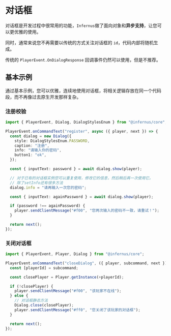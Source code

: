 # 对话框

对话框是开发过程中很常用的功能，`Infernus`做了面向对象和**异步支持**，让您可以更优雅的使用。

同时，通常来说您不再需要以传统的方式关注对话框的 `id`，代码内部将随机生成。

传统的 `PlayerEvent.OnDialogResponse` 回调事件仍然可以使用，但是不推荐。

## 基本示例

通过基本示例，您可以优雅，连续地使用对话框，将相关逻辑存放在同一个代码段，而不再像过去原生开发那样复杂。

### 注册校验

```ts
import { PlayerEvent, Dialog, DialogStylesEnum } from "@infernus/core";

PlayerEvent.onCommandText("register", async ({ player, next }) => {
  const dialog = new Dialog({
    style: DialogStylesEnum.PASSWORD,
    caption: "注册",
    info: "请输入你的密码",
    button1: "ok",
  });

  const { inputText: password } = await dialog.show(player);

  // 对于已有的对话框实例您可以重复使用，修改它的信息，然后稍后再一次使用它。
  // 除了setInfo还有很多方法
  dialog.info = "请再输入一次您的密码";

  const { inputText: againPassword } = await dialog.show(player);

  if (password !== againPassword) {
    player.sendClientMessage("#f00", "您两次输入的密码不一致，请重试！");
  }

  return next();
});
```

### 关闭对话框

```ts
import { PlayerEvent, Player, Dialog } from "@infernus/core";

PlayerEvent.onCommandText("closeDialog", ({ player, subcommand, next }) => {
  const [playerId] = subcommand;

  const closePlayer = Player.getInstance(+playerId);

  if (!closePlayer) {
    player.sendClientMessage("#f00", "该玩家不在线");
  } else {
    // 对话框静态方法
    Dialog.close(closePlayer);
    player.sendClientMessage("#ff0", "您关闭了该玩家的对话框");
  }

  return next();
});
```
